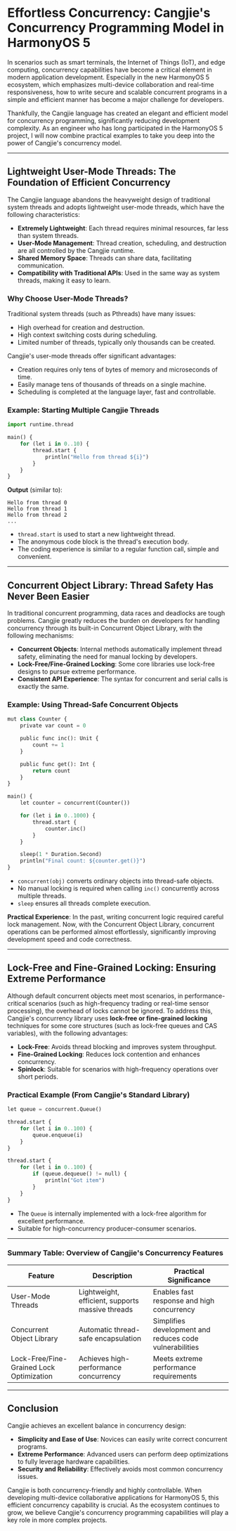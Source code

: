 # Effortless Concurrency: Cangjie's Concurrency Programming Model in HarmonyOS 5

In scenarios such as smart terminals, the Internet of Things (IoT), and edge computing, concurrency capabilities have become a critical element in modern application development. Especially in the new HarmonyOS 5 ecosystem, which emphasizes multi-device collaboration and real-time responsiveness, how to write secure and scalable concurrent programs in a simple and efficient manner has become a major challenge for developers.

Thankfully, the Cangjie language has created an elegant and efficient model for concurrency programming, significantly reducing development complexity. As an engineer who has long participated in the HarmonyOS 5 project, I will now combine practical examples to take you deep into the power of Cangjie's concurrency model.

------

## Lightweight User-Mode Threads: The Foundation of Efficient Concurrency

The Cangjie language abandons the heavyweight design of traditional system threads and adopts lightweight user-mode threads, which have the following characteristics:

- **Extremely Lightweight**: Each thread requires minimal resources, far less than system threads.
- **User-Mode Management**: Thread creation, scheduling, and destruction are all controlled by the Cangjie runtime.
- **Shared Memory Space**: Threads can share data, facilitating communication.
- **Compatibility with Traditional APIs**: Used in the same way as system threads, making it easy to learn.

### Why Choose User-Mode Threads?

Traditional system threads (such as Pthreads) have many issues:

- High overhead for creation and destruction.
- High context switching costs during scheduling.
- Limited number of threads, typically only thousands can be created.

Cangjie's user-mode threads offer significant advantages:

- Creation requires only tens of bytes of memory and microseconds of time.
- Easily manage tens of thousands of threads on a single machine.
- Scheduling is completed at the language layer, fast and controllable.

### Example: Starting Multiple Cangjie Threads

```python
import runtime.thread

main() {
    for (let i in 0..10) {
        thread.start {
            println("Hello from thread ${i}")
        }
    }
}
```

**Output** (similar to):

```
Hello from thread 0  
Hello from thread 1  
Hello from thread 2  
...
```

- `thread.start` is used to start a new lightweight thread.
- The anonymous code block is the thread's execution body.
- The coding experience is similar to a regular function call, simple and convenient.

------

## Concurrent Object Library: Thread Safety Has Never Been Easier

In traditional concurrent programming, data races and deadlocks are tough problems. Cangjie greatly reduces the burden on developers for handling concurrency through its built-in Concurrent Object Library, with the following mechanisms:

- **Concurrent Objects**: Internal methods automatically implement thread safety, eliminating the need for manual locking by developers.
- **Lock-Free/Fine-Grained Locking**: Some core libraries use lock-free designs to pursue extreme performance.
- **Consistent API Experience**: The syntax for concurrent and serial calls is exactly the same.

### Example: Using Thread-Safe Concurrent Objects

```python
mut class Counter {
    private var count = 0

    public func inc(): Unit {
        count += 1
    }

    public func get(): Int {
        return count
    }
}

main() {
    let counter = concurrent(Counter())

    for (let i in 0..1000) {
        thread.start {
            counter.inc()
        }
    }

    sleep(1 * Duration.Second)
    println("Final count: ${counter.get()}")
}
```

- `concurrent(obj)` converts ordinary objects into thread-safe objects.
- No manual locking is required when calling `inc()` concurrently across multiple threads.
- `sleep` ensures all threads complete execution.

**Practical Experience**: In the past, writing concurrent logic required careful lock management. Now, with the Concurrent Object Library, concurrent operations can be performed almost effortlessly, significantly improving development speed and code correctness.

------

## Lock-Free and Fine-Grained Locking: Ensuring Extreme Performance

Although default concurrent objects meet most scenarios, in performance-critical scenarios (such as high-frequency trading or real-time sensor processing), the overhead of locks cannot be ignored. To address this, Cangjie's concurrency library uses **lock-free or fine-grained locking** techniques for some core structures (such as lock-free queues and CAS variables), with the following advantages:

- **Lock-Free**: Avoids thread blocking and improves system throughput.
- **Fine-Grained Locking**: Reduces lock contention and enhances concurrency.
- **Spinlock**: Suitable for scenarios with high-frequency operations over short periods.

### Practical Example (From Cangjie's Standard Library)

```python
let queue = concurrent.Queue()

thread.start {
    for (let i in 0..100) {
        queue.enqueue(i)
    }
}

thread.start {
    for (let i in 0..100) {
        if (queue.dequeue() != null) {
            println("Got item")
        }
    }
}
```

- The `Queue` is internally implemented with a lock-free algorithm for excellent performance.
- Suitable for high-concurrency producer-consumer scenarios.

------

### Summary Table: Overview of Cangjie's Concurrency Features

| Feature                                  | Description                                      | Practical Significance                                  |
| ---------------------------------------- | ------------------------------------------------ | ------------------------------------------------------- |
| User-Mode Threads                        | Lightweight, efficient, supports massive threads | Enables fast response and high concurrency              |
| Concurrent Object Library                | Automatic thread-safe encapsulation              | Simplifies development and reduces code vulnerabilities |
| Lock-Free/Fine-Grained Lock Optimization | Achieves high-performance concurrency            | Meets extreme performance requirements                  |

------

## Conclusion

Cangjie achieves an excellent balance in concurrency design:

- **Simplicity and Ease of Use**: Novices can easily write correct concurrent programs.
- **Extreme Performance**: Advanced users can perform deep optimizations to fully leverage hardware capabilities.
- **Security and Reliability**: Effectively avoids most common concurrency issues.

Cangjie is both concurrency-friendly and highly controllable. When developing multi-device collaborative applications for HarmonyOS 5, this efficient concurrency capability is crucial. As the ecosystem continues to grow, we believe Cangjie's concurrency programming capabilities will play a key role in more complex projects.